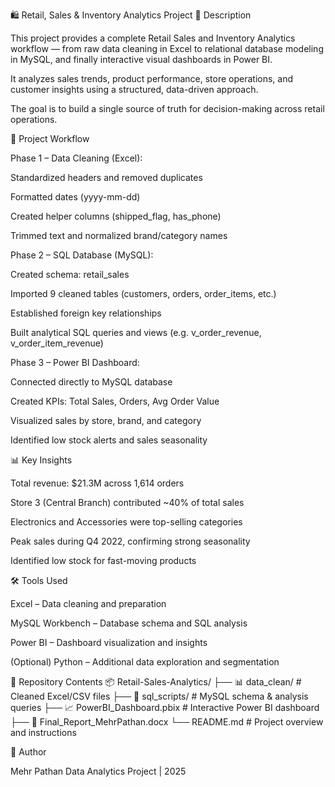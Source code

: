🛍️ Retail, Sales & Inventory Analytics Project
📄 Description

This project provides a complete Retail Sales and Inventory Analytics workflow — from raw data cleaning in Excel to relational database modeling in MySQL, and finally interactive visual dashboards in Power BI.

It analyzes sales trends, product performance, store operations, and customer insights using a structured, data-driven approach.

The goal is to build a single source of truth for decision-making across retail operations.

🧩 Project Workflow

Phase 1 – Data Cleaning (Excel):

Standardized headers and removed duplicates

Formatted dates (yyyy-mm-dd)

Created helper columns (shipped_flag, has_phone)

Trimmed text and normalized brand/category names

Phase 2 – SQL Database (MySQL):

Created schema: retail_sales

Imported 9 cleaned tables (customers, orders, order_items, etc.)

Established foreign key relationships

Built analytical SQL queries and views (e.g. v_order_revenue, v_order_item_revenue)

Phase 3 – Power BI Dashboard:

Connected directly to MySQL database

Created KPIs: Total Sales, Orders, Avg Order Value

Visualized sales by store, brand, and category

Identified low stock alerts and sales seasonality

📊 Key Insights

Total revenue: $21.3M across 1,614 orders

Store 3 (Central Branch) contributed ~40% of total sales

Electronics and Accessories were top-selling categories

Peak sales during Q4 2022, confirming strong seasonality

Identified low stock for fast-moving products

🛠️ Tools Used

Excel – Data cleaning and preparation

MySQL Workbench – Database schema and SQL analysis

Power BI – Dashboard visualization and insights

(Optional) Python – Additional data exploration and segmentation

📁 Repository Contents
📦 Retail-Sales-Analytics/
├── 📊 data_clean/              # Cleaned Excel/CSV files
├── 🧮 sql_scripts/             # MySQL schema & analysis queries
├── 📈 PowerBI_Dashboard.pbix   # Interactive Power BI dashboard
├── 📄 Final_Report_MehrPathan.docx
└── README.md                   # Project overview and instructions

📌 Author

Mehr Pathan
Data Analytics Project | 2025
